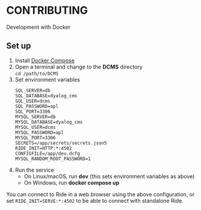 # CONTRIBUTING
Development with Docker

## Set up
1. Install [Docker Compose](https://docs.docker.com/compose/)
1. Open a terminal and change to the **DCMS** directory  
    `cd /path/to/DCMS`
1. Set environment variables
    ```
    SQL_SERVER=db
    SQL_DATABASE=dyalog_cms
    SQL_USER=dcms
    SQL_PASSWORD=apl
    SQL_PORT=3306
    MYSQL_SERVER=db
    MYSQL_DATABASE=dyalog_cms
    MYSQL_USER=dcms
    MYSQL_PASSWORD=apl
    MYSQL_PORT=3306
    SECRETS=/app/secrets/secrets.json5
    RIDE_INIT=HTTP:*:4502
    CONFIGFILE=/app/dev.dcfg
    MYSQL_RANDOM_ROOT_PASSWORD=1
    ```
1. Run the service
    - On Linux/macOS, run **dev** (this sets environment variables as above)
    - On Windows, run **docker compose up**

You can connect to Ride in a web browser using the above configuration, or set `RIDE_INIT=SERVE:*:4502` to be able to connect with standalone Ride.
